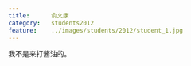 ```yaml
---
title:		俞文康
category:	students2012
feature:	../images/students/2012/student_1.jpg
---
```

我不是来打酱油的。


